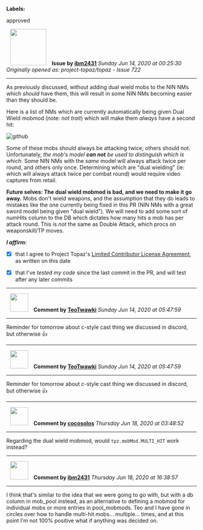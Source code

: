 **Labels:**

approved



<a href="https://github.com/ibm2431"><img src="https://avatars3.githubusercontent.com/u/13112942?v=4" width="96" height="96" hspace="10"></img></a> **Issue by [ibm2431](https://github.com/ibm2431)**
_Sunday Jun 14, 2020 at 00:25:30_
_Originally opened as: project-topaz/topaz - Issue 722_

----

As previously discussed, without adding dual wield mobs to the NIN NMs which _should_ have them, this will result in some NIN NMs becoming easier than they should be.

Here is a list of NMs which are currently automatically being given Dual Wield mobmod (note: _not trait_) which will make them _always_ have a second hit:
![github](https://user-images.githubusercontent.com/13112942/84581797-825c9900-add4-11ea-9ff9-69f2029df960.png)

Some of these mobs should always be attacking twice; others should not. Unfortunately, _the mob's model **can not** be used to distinguish which is which_. Some NIN NMs with the _same_ model will always attack twice per round, and others only once. Determining which are "dual wielding" (ie: which will always attack twice per combat round) would require video captures from retail.

**Future selves: The dual wield mobmod is bad, and we need to make it go away.** Mobs don't wield weapons, and the assumption that they do leads to mistakes like the one currently being fixed in this PR (NIN NMs with a great sword model being given "dual wield"). We will need to add some sort of numHits column to the DB which dictates how many hits a mob has per attack round. This is _not_ the same as Double Attack, which procs on weaponskill/TP moves.

<!-- place 'x' mark between square [] brackets to affirm: -->
**_I affirm:_**
- [x] that I agree to Project Topaz's [Limited Contributor License Agreement](http://project-topaz.com/blob/release/CONTRIBUTOR_AGREEMENT.md), as written on this date
- [x] that I've _tested my code_ since the last commit in the PR, and will test after any later commits




----
<a href="https://github.com/TeoTwawki"><img src="https://avatars0.githubusercontent.com/u/6871475?v=4" width="48" height="48" hspace="10"></img></a> **Comment by [TeoTwawki](https://github.com/TeoTwawki)**
_Sunday Jun 14, 2020 at 05:47:59_

----

Reminder for tomorrow about c-style cast thing we discussed in discord, but otherwise :+1:


----
<a href="https://github.com/TeoTwawki"><img src="https://avatars0.githubusercontent.com/u/6871475?v=4" width="48" height="48" hspace="10"></img></a> **Comment by [TeoTwawki](https://github.com/TeoTwawki)**
_Sunday Jun 14, 2020 at 05:47:59_

----

Reminder for tomorrow about c-style cast thing we discussed in discord, but otherwise :+1:


----
<a href="https://github.com/cocosolos"><img src="https://avatars2.githubusercontent.com/u/2593549?v=4" width="48" height="48" hspace="10"></img></a> **Comment by [cocosolos](https://github.com/cocosolos)**
_Thursday Jun 18, 2020 at 03:48:52_

----

Regarding the dual wield mobmod, would `tpz.mobMod.MULTI_HIT` work instead?


----
<a href="https://github.com/ibm2431"><img src="https://avatars3.githubusercontent.com/u/13112942?v=4" width="48" height="48" hspace="10"></img></a> **Comment by [ibm2431](https://github.com/ibm2431)**
_Thursday Jun 18, 2020 at 16:38:57_

----

I think that's similar to the idea that we were going to go with, but with a db column in mob_pool instead, as an alternative to defining a mobmod for individual mobs or more entries in pool_mobmods. Teo and I have gone in circles over how to handle multi-hit mobs... multiple... times, and at this point I'm not 100% positive what if anything was decided on.
